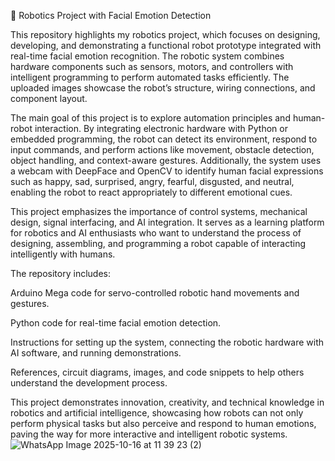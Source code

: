 🤖 Robotics Project with Facial Emotion Detection

This repository highlights my robotics project, which focuses on designing, developing, and demonstrating a functional robot prototype integrated with real-time facial emotion recognition. The robotic system combines hardware components such as sensors, motors, and controllers with intelligent programming to perform automated tasks efficiently. The uploaded images showcase the robot’s structure, wiring connections, and component layout.

The main goal of this project is to explore automation principles and human-robot interaction. By integrating electronic hardware with Python or embedded programming, the robot can detect its environment, respond to input commands, and perform actions like movement, obstacle detection, object handling, and context-aware gestures. Additionally, the system uses a webcam with DeepFace and OpenCV to identify human facial expressions such as happy, sad, surprised, angry, fearful, disgusted, and neutral, enabling the robot to react appropriately to different emotional cues.

This project emphasizes the importance of control systems, mechanical design, signal interfacing, and AI integration. It serves as a learning platform for robotics and AI enthusiasts who want to understand the process of designing, assembling, and programming a robot capable of interacting intelligently with humans.

The repository includes:

Arduino Mega code for servo-controlled robotic hand movements and gestures.

Python code for real-time facial emotion detection.

Instructions for setting up the system, connecting the robotic hardware with AI software, and running demonstrations.

References, circuit diagrams, images, and code snippets to help others understand the development process.

This project demonstrates innovation, creativity, and technical knowledge in robotics and artificial intelligence, showcasing how robots can not only perform physical tasks but also perceive and respond to human emotions, paving the way for more interactive and intelligent robotic systems.
![WhatsApp Image 2025-10-16 at 11 39 23 (2)](https://github.com/user-attachments/assets/fc0aa5dd-9e9c-46d3-be6c-2d568c1d216f)
